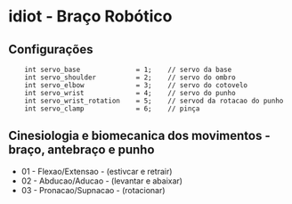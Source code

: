 # idiot - Braço Robótico

## Configurações
        int servo_base              = 1;    // servo da base
        int servo_shoulder          = 2;    // servo do ombro
        int servo_elbow             = 3;    // servo do cotovelo
        int servo_wrist             = 4;    // servo do punho
        int servo_wrist_rotation    = 5;    // servod da rotacao do punho
        int servo_clamp             = 6;    // pinça

## Cinesiologia e biomecanica dos movimentos - braço, antebraço e punho
- 01 - Flexao/Extensao      - (estivcar e retrair)
- 02 - Abducao/Aducao       - (levantar e abaixar)
- 03 - Pronacao/Supnacao    - (rotacionar) 